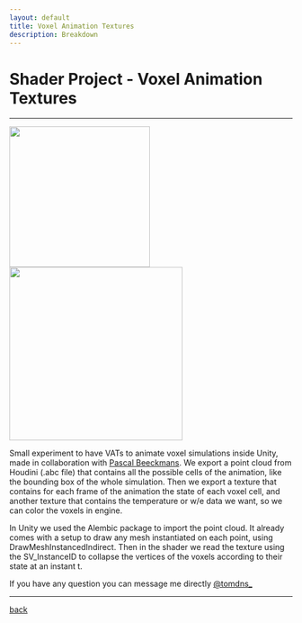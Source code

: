 ```yaml
---
layout: default
title: Voxel Animation Textures
description: Breakdown
---
```


# Shader Project - Voxel Animation Textures

***

<div class="image_container">
    <img src="../images/voxel-animation-texture/explosion.gif" width="250"/>
    <img src="../images/voxel-animation-texture/waves.gif" height="308"/>
</div>

Small experiment to have VATs to animate voxel simulations inside Unity, made in collaboration with [Pascal Beeckmans](https://www.behance.net/paqwak).
We export a point cloud from Houdini (.abc file) that contains all the possible cells of the animation, like the bounding box of the whole simulation. Then we export a texture that contains for each frame of the animation the state of each voxel cell, and another texture that contains the temperature or w/e data we want, so we can color the voxels in engine.

In Unity we used the Alembic package to import the point cloud. It already comes with a setup to draw any mesh instantiated on each point, using DrawMeshInstancedIndirect. Then in the shader we read the texture using the SV_InstanceID to collapse the vertices of the voxels according to their state at an instant t.

If you have any question you can message me directly [@tomdns_](https://twitter.com/tomdns_)

***

[back](../)
